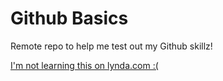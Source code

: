 # Github Basics
Remote repo to help me test out my Github skillz!

[I'm not learning this on lynda.com :(](https://www.linkedin.com/learning)
